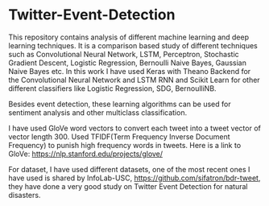 # Twitter-Event-Detection
This repository contains analysis of different machine learning and deep learning techniques. It is a comparison based study of  different techniques such as Convolutional Neural Network, LSTM, Perceptron, Stochastic Gradient Descent, Logistic Regression, Bernoulli Naive Bayes, Gaussian Naive Bayes etc.
In this work I have used Keras with Theano Backend for the Convolutional Neural Network and LSTM RNN and Scikit Learn for other different classifiers like Logistic Regression, SDG, BernoulliNB.

Besides event detection, these learning algorithms can be used for sentiment analysis and other multiclass classification.

I have used GloVe word vectors to convert each tweet into a tweet vector of vector length 300. Used TFIDF(Term Frequency Inverse Document Frequency) to punish high frequency words in tweets.
Here is a link to GloVe: https://nlp.stanford.edu/projects/glove/

For dataset, I have used different datasets, one of the most recent ones I have used is shared by InfoLab-USC, https://github.com/sifatron/bdr-tweet, they have done a very good study on Twitter Event Detection for natural disasters.

